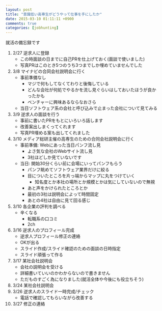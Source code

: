 ```yaml
---
layout: post
title: "意識低い高専生がどうやって仕事を手にしたか"
date: 2015-03-10 01:11:11 +0900
comments: true
categories: [jobhunting]
---
```


就活の備忘録です  

<!-- more -->

1. 2/27 逆求人に登録
	+ この時面談の日までに自己PRを仕上げておく(面談で使いました)
	+ 写真PRはこのとき5つのうち3つまでしか埋めていませんでした
1. 3/8 マイナビの合同会社説明会に行く
	+ 事前準備なし
		+ マジで何もしてなくてわりと後悔している
		+ どんな会社が何処でやるかを流し見ぐらいはしておいたほうが良かったかも
		+ ベンチャーに興味あるならなおさら
	+ 当日ソフトウェア系の会社と呼び込みで止まった会社について見てみる
1. 3/9 逆求人の面談を行う
	+ 事前に書いたPRをもとにいろいろ話します
	+ 改善案出しまくってくれます
	+ 写真PR埋める案も出してくれました
1. 3/10 メディア総研主催の高専生のための合同会社説明会に行く
	+ 事前準備: Webにあった当日パンフ流し見
		+ よさ気な会社のWebサイト流し見
		+ 3社ほどしか見ていないです
	+ 当日: 開始30分くらい前に会場にいってパンフもらう
		+ パンフ眺めてソフトウェア業界だけに絞る
		+ 目についたところを片っ端からマップに丸をつけていく
			+ 知名度とか本社の場所とか規模とかは気にしていないので無視
		+ あと声をかけられたところとか
		+ 最初の3社は説明会によって時間固定
		+ あとの4社は自由に見て回る感じ
1. 3/10 各企業の評判を調べる
	+ 辛くなる
		+ 転職系の口コミ
		+ 2ch
1. 3/16 逆求人のプロフィール完成
	+ 逆求人プロフィール修正の連絡
	+ OKが出る
	+ スライド作成/スライド確認のための面談の日時指定
	+ スライド頑張って作る
1. 3/17 某社会社説明会
	+ 会社の説明会を受ける
	+ 詳細書いていいのかわからないので書きません
	+ ただものすごく為になりました(就活全体や今後にも役立ちそう)
1. 3/24 某社会社説明会
1. 3/26 逆求人のスライド一時完成/チェック
	+ 電話で確認してもらいながら改善する
1. 3/27 修正の連絡

